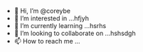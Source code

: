 - 👋 Hi, I’m @coreybe
- 👀 I’m interested in ...hfjyh
- 🌱 I’m currently learning ...hsrhs
- 💞️ I’m looking to collaborate on ...hshsdgh
- 📫 How to reach me ...

<!---
coreybe/coreybe is a ✨ special ✨ repository because its `README.md` (this file) appears on your GitHub profile.
You can click the Preview link to take a look at your changes.
--->
